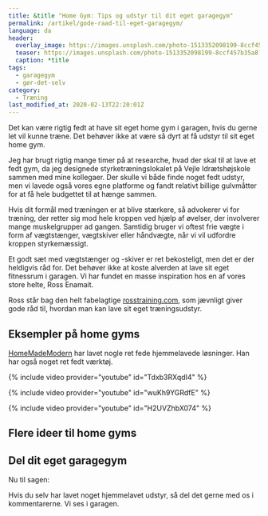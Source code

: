 ```yaml
---
title: &title "Home Gym: Tips og udstyr til dit eget garagegym"
permalink: /artikel/gode-raad-til-eget-garagegym/
language: da
header:
  overlay_image: https://images.unsplash.com/photo-1513352098199-8ccf457b35a8?q=80&w=1374&auto=format&fit=crop&ixlib=rb-4.0.3&ixid=M3wxMjA3fDB8MHxwaG90by1wYWdlfHx8fGVufDB8fHx8fA%3D%3D
  teaser: https://images.unsplash.com/photo-1513352098199-8ccf457b35a8?q=80&w=300&auto=format&fit=crop&ixlib=rb-4.0.3&ixid=M3wxMjA3fDB8MHxwaG90by1wYWdlfHx8fGVufDB8fHx8fA%3D%3D
  caption: *title
tags:
  - garagegym
  - gør-det-selv
category:
  - Træning
last_modified_at: 2020-02-13T22:20:01Z
---
```


Det kan være rigtig fedt at have sit eget home gym i garagen, hvis du gerne let vil kunne træne. Det behøver ikke at være så dyrt at få udstyr til sit eget home gym.

Jeg har brugt rigtig mange timer på at researche, hvad der skal til at lave et fedt gym, da jeg designede styrketræningslokalet på Vejle Idrætshøjskole sammen med mine kollegaer. Der skulle vi både finde noget fedt udstyr, men vi lavede også vores egne platforme og fandt relativt billige gulvmåtter for at få hele budgettet til at hænge sammen.

Hvis dit formål med træningen er at blive stærkere, så advokerer vi for træning, der retter sig mod hele kroppen ved hjælp af øvelser, der involverer mange muskelgrupper ad gangen. Samtidig bruger vi oftest frie vægte i form af vægtstænger, vægtskiver eller håndvægte, når vi vil udfordre kroppen styrkemæssigt.

Et godt sæt med vægtstænger og -skiver er ret bekosteligt, men det er der heldigvis råd for. Det behøver ikke at koste alverden at lave sit eget fitnessrum i garagen. Vi har fundet en masse inspiration hos en af vores store helte, Ross Enamait.

Ross står bag den helt fabelagtige [rosstraining.com](https://rosstraining.com/blog/), som jævnligt giver gode råd til, hvordan man kan lave sit eget træningsudstyr.

## Eksempler på home gyms

[HomeMadeModern](https://www.youtube.com/channel/UC6pdMJwtkbCNoQRwbaNt77A) har lavet nogle ret fede hjemmelavede løsninger. Han har også noget ret fedt værktøj.

{% include video provider="youtube" id="Tdxb3RXqdI4" %}

{% include video provider="youtube" id="wuKh9YGRdfE" %}

{% include video provider="youtube" id="H2UVZhbX074" %}

## Flere ideer til home gyms

<a data-pin-do="embedBoard" data-pin-board-width="600" data-pin-scale-height="400" data-pin-scale-width="80" href="https://www.pinterest.dk/lsolesen/garage-gym/"></a>
<script async defer src="https://assets.pinterest.com/js/pinit.js"></script>

## Del dit eget garagegym

Nu til sagen:

Hvis du selv har lavet noget hjemmelavet udstyr, så del det gerne med os i kommentarerne. Vi ses i garagen.
